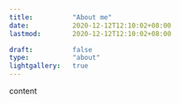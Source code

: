```yaml
---
title: 			"About me"
date: 			2020-12-12T12:10:02+08:00
lastmod: 		2020-12-12T12:10:02+08:00

draft: 			false
type:			"about"
lightgallery: 	true
---
```


content